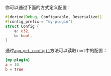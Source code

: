 你可以通过下面的方式定义配置：
```rust
#[derive(Debug, Configurable, Deserialize)]
#[config_prefix = "my-plugin"]
struct Config {
    a: u32,
    b: bool,
}
```

通过[`app.get_config()`](https://docs.rs/spring/latest/spring/app/struct.AppBuilder.html#method.get_config)方法可以读取`toml`中的配置：

```toml
[my-plugin]
a = 10
b = true
```